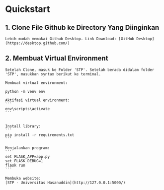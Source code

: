 # Quickstart

## 1. Clone File Github ke Directory Yang Diinginkan

	Lebih mudah memakai Github Desktop. Link Download: [GitHub Desktop](https://desktop.github.com/)

## 2. Membuat Virtual Environment
	
	Setelah Clone, masuk ke Folder 'STP'. Setelah berada didalam folder 'STP', masukkan syntax berikut ke terminal.

	Membuat virtual environment:
  ```
  python -m venv env
  ```

	Aktifasi virtual environment:
	```
	env\scripts\activate
	```


	Install library:
	```
	pip install -r requirements.txt
	```
	
	Menjalankan program:
	```
	set FLASK_APP=app.py
	set FLASK_DEBUG=1
	flask run
	```
	
	Membuka website:
	[STP - Universitas Hasanuddin](http://127.0.0.1:5000/)
